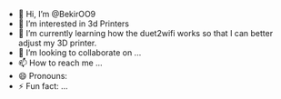 - 👋 Hi, I’m @BekirOO9
- 👀 I’m interested in 3d Printers
- 🌱 I’m currently learning how the duet2wifi works so that I can better adjust my 3D printer.
- 💞️ I’m looking to collaborate on ...
- 📫 How to reach me ...
- 😄 Pronouns: 
- ⚡ Fun fact: ...

<!---
BekirOO9/BekirOO9 is a ✨ special ✨ repository because its `README.md` (this file) appears on your GitHub profile.
You can click the Preview link to take a look at your changes.
--->
